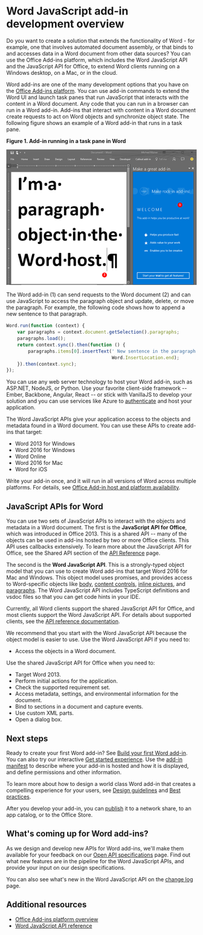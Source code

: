 
# Word JavaScript add-in development overview

Do you want to create a solution that extends the functionality of Word - for example, one that involves automated document assembly, or that binds to and accesses data in a Word document from other data sources? You can use the Office Add-ins platform, which includes the Word JavaScript API and the JavaScript API for Office, to extend Word clients running on a Windows desktop, on a Mac, or in the cloud.

Word add-ins are one of the many development options that you have on the [Office Add-ins platform](../overview/office-add-ins.md). You can use add-in commands to extend the Word UI and launch task panes that run JavaScript that interacts with the content in a Word document. Any code that you can run in a browser can run in a Word add-in. Add-ins that interact with content in a Word document create requests to act on Word objects and synchronize object state. The following figure shows an example of a Word add-in that runs in a task pane.

**Figure 1. Add-in running in a task pane in Word**

![Add-in running in a task pane in Word](../../images/WordAddinShowHostClient.png)

The Word add-in (1) can send requests to the Word document (2) and can use JavaScript to access the paragraph object and update, delete, or move the paragraph. For example, the following code shows how to append a new sentence to that paragraph.

```js
Word.run(function (context) {
    var paragraphs = context.document.getSelection().paragraphs;
    paragraphs.load();
    return context.sync().then(function () {
        paragraphs.items[0].insertText(' New sentence in the paragraph.',
                                       Word.InsertLocation.end);
    }).then(context.sync);
});

```

You can use any web server technology to host your Word add-in, such as ASP.NET, NodeJS, or Python. Use your favorite client-side framework -- Ember, Backbone, Angular, React -- or stick with VanillaJS to develop your solution and you can use services like Azure to [authenticate](../develop/use-the-oauth-authorization-framework-in-an-office-add-in.md) and host your application.

The Word JavaScript APIs give your application access to the objects and metadata found in a Word document. You can use these APIs to create add-ins that target:

* Word 2013 for Windows
* Word 2016 for Windows
* Word Online
* Word 2016 for Mac
* Word for iOS

Write your add-in once, and it will run in all versions of Word across multiple platforms. For details, see [Office Add-in host and platform availability](https://dev.office.com/add-in-availability).

## JavaScript APIs for Word

You can use two sets of JavaScript APIs to interact with the objects and metadata in a Word document. The first is the **JavaScript API for Office**, which was introduced in Office 2013. This is a shared API -- many of the objects can be used in add-ins hosted by two or more Office clients. This API uses callbacks extensively. To learn more about the JavaScript API for Office, see the Shared API section of the [API Reference](https://dev.office.com/reference/add-ins/javascript-api-for-office?product=word) page. <!-- Unfortunately, the filtering doesn't work at the individual API topic level. -->

The second is the **Word JavaScript API**. This is a strongly-typed object model that you can use to create Word add-ins that target Word 2016 for Mac and Windows. This object model uses promises, and provides access to Word-specific objects like [body](../../reference/word/body.md), [content controls](../../reference/word/contentcontrol.md), [inline pictures](../../reference/word/inlinepicture.md), and [paragraphs](../../reference/word/paragraph.md). The Word JavaScript API includes TypeScript definitions and vsdoc files so that you can get code hints in your IDE.

Currently, all Word clients support the shared JavaScript API for Office, and most clients support the Word JavaScript API. For details about supported clients, see the [API reference documentation](https://dev.office.com/reference/add-ins/javascript-api-for-office?product=word).

We recommend that you start with the Word JavaScript API because the object model is easier to use. Use the Word JavaScript API if you need to:

* Access the objects in a Word document.

Use the shared JavaScript API for Office when you need to:

* Target Word 2013.
* Perform initial actions for the application.
* Check the supported requirement set.
* Access metadata, settings, and environmental information for the document.
* Bind to sections in a document and capture events.
* Use custom XML parts.
* Open a dialog box.

## Next steps

Ready to create your first Word add-in? See [Build your first Word add-in](word-add-ins.md). You can also try our interactive [Get started experience](http://dev.office.com/getting-started/addins?product=Word). Use the [add-in manifest](../overview/add-in-manifests.md) to describe where your add-in is hosted and how it is displayed, and define permissions and other information.

To learn more about how to design a world class Word add-in that creates a compelling experience for your users, see [Design guidelines](../design/add-in-design.md) and [Best practices](../design/add-in-development-best-practices.md).

After you develop your add-in, you can [publish](../publish/publish.md) it to a network share, to an app catalog, or to the Office Store.

## What's coming up for Word add-ins?

As we design and develop new APIs for Word add-ins, we'll make them available for your feedback on our [Open API specifications](../../reference/openspec.md) page. Find out what new features are in the pipeline for the Word JavaScript APIs, and provide your input on our design specifications.

You can also see what's new in the Word JavaScript API on the [change log](http://dev.office.com/changelog) page.

## Additional resources

* [Office Add-ins platform overview](../overview/office-add-ins.md)
* [Word JavaScript API reference](../../reference/word/word-add-ins-reference-overview.md)

